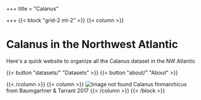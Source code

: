 +++
title = "Calanus"

+++
{{< block "grid-2 mt-2" >}}
{{< column >}}

# Calanus in the Northwest Atlantic

Here's a quick website to organize all the Calanus dataset in the NW Atlantic

{{< button "datasets/" "Datasets" >}} {{< button "about/" "About" >}}

{{< /column >}}
{{< column >}}
![Image not found](/images/calanus.jpg)
Calanus finmarchicus from Baumgartner & Tarrant 2017 
{{< /column >}}
{{< /block >}}